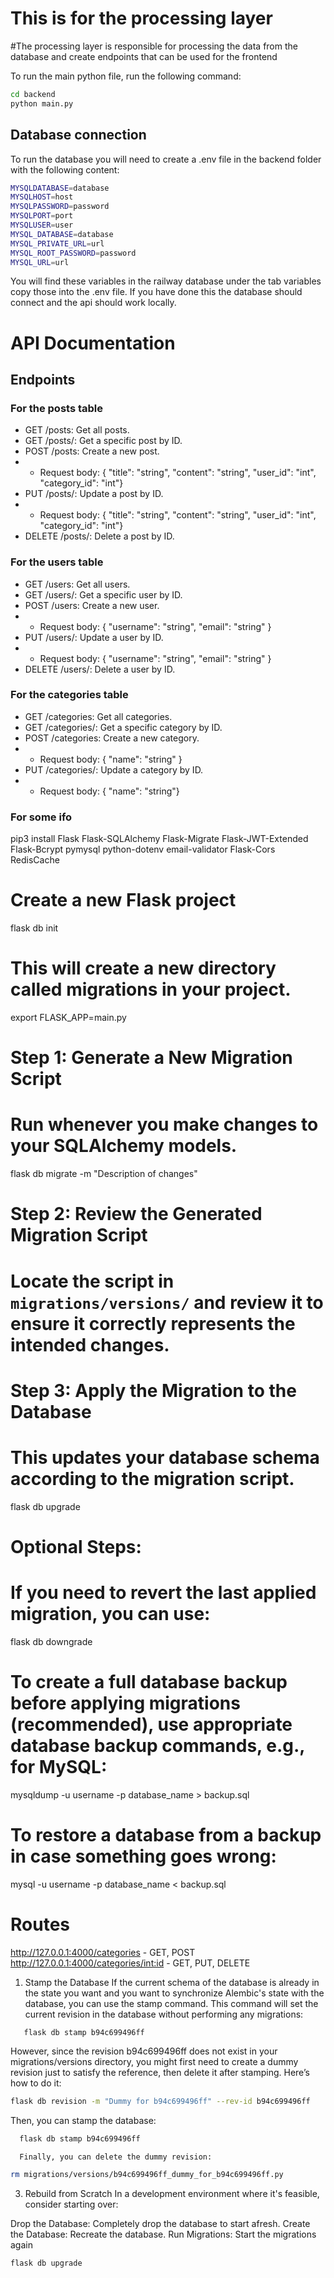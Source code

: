 # This is for the processing layer

#The processing layer is responsible for processing the data from the database and create endpoints that can be used for the frontend

To run the main python file, run the following command:

```bash
cd backend
python main.py
```

## Database connection

To run the database you will need to create a .env file in the backend folder with the following content:

```bash
MYSQLDATABASE=database
MYSQLHOST=host
MYSQLPASSWORD=password
MYSQLPORT=port
MYSQLUSER=user
MYSQL_DATABASE=database
MYSQL_PRIVATE_URL=url
MYSQL_ROOT_PASSWORD=password
MYSQL_URL=url
```

You will find these variables in the railway database under the tab variables copy those into the .env file.
If you have done this the database should connect and the api should work locally.

# API Documentation

## Endpoints

### For the posts table

- GET /posts: Get all posts.
- GET /posts/<id>: Get a specific post by ID.
- POST /posts: Create a new post.
- - Request body: { "title": "string", "content": "string", "user_id": "int", "category_id": "int"}
- PUT /posts/<id>: Update a post by ID.
- - Request body: { "title": "string", "content": "string", "user_id": "int", "category_id": "int"}
- DELETE /posts/<id>: Delete a post by ID.

### For the users table

- GET /users: Get all users.
- GET /users/<id>: Get a specific user by ID.
- POST /users: Create a new user.
- - Request body: { "username": "string", "email": "string" }
- PUT /users/<id>: Update a user by ID.
- - Request body: { "username": "string", "email": "string" }
- DELETE /users/<id>: Delete a user by ID.

### For the categories table

- GET /categories: Get all categories.
- GET /categories/<id>: Get a specific category by ID.
- POST /categories: Create a new category.
- - Request body: { "name": "string" }
- PUT /categories/<id>: Update a category by ID.
- - Request body: { "name": "string"}

### For some ifo

pip3 install Flask Flask-SQLAlchemy Flask-Migrate Flask-JWT-Extended Flask-Bcrypt pymysql python-dotenv email-validator Flask-Cors RedisCache

# Create a new Flask project

flask db init

# This will create a new directory called migrations in your project.

export FLASK_APP=main.py

# Step 1: Generate a New Migration Script

# Run whenever you make changes to your SQLAlchemy models.

flask db migrate -m "Description of changes"

# Step 2: Review the Generated Migration Script

# Locate the script in `migrations/versions/` and review it to ensure it correctly represents the intended changes.

# Step 3: Apply the Migration to the Database

# This updates your database schema according to the migration script.

flask db upgrade

# Optional Steps:

# If you need to revert the last applied migration, you can use:

flask db downgrade

# To create a full database backup before applying migrations (recommended), use appropriate database backup commands, e.g., for MySQL:

mysqldump -u username -p database_name > backup.sql

# To restore a database from a backup in case something goes wrong:

mysql -u username -p database_name < backup.sql

# Routes

http://127.0.0.1:4000/categories - GET, POST
http://127.0.0.1:4000/categories/<int:id> - GET, PUT, DELETE

1. Stamp the Database
   If the current schema of the database is already in the state you want and you want to synchronize Alembic's state with the database, you can use the stamp command. This command will set the current revision in the database without performing any migrations:

```bash
   flask db stamp b94c699496ff
```

However, since the revision b94c699496ff does not exist in your migrations/versions directory, you might first need to create a dummy revision just to satisfy the reference, then delete it after stamping. Here’s how to do it:

```bash
flask db revision -m "Dummy for b94c699496ff" --rev-id b94c699496ff
```

Then, you can stamp the database:

```bash
  flask db stamp b94c699496ff
```

      Finally, you can delete the dummy revision:

```bash
rm migrations/versions/b94c699496ff_dummy_for_b94c699496ff.py
```

3. Rebuild from Scratch
   In a development environment where it's feasible, consider starting over:

Drop the Database: Completely drop the database to start afresh.
Create the Database: Recreate the database.
Run Migrations: Start the migrations again

```bash
flask db upgrade
```
